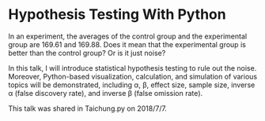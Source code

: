 # Hypothesis Testing With Python

In an experiment, the averages of the control group and the experimental group are 169.61 and 169.88. Does it mean that the experimental group is better than the control group? Or is it just noise?

In this talk, I will introduce statistical hypothesis testing to rule out the noise. Moreover, Python-based visualization, calculation, and simulation of various topics will be demonstrated, including α, β, effect size, sample size, inverse α (false discovery rate), and inverse β (false omission rate).

This talk was shared in Taichung.py on 2018/7/7.
